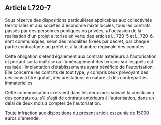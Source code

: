 Article L720-7
----
Sous réserve des dispositions particulières applicables aux collectivités
territoriales et aux sociétés d'économie mixte locales, tous les contrats passés
par des personnes publiques ou privées, à l'occasion de la réalisation d'un
projet autorisé en vertu des articles L. 720-5 et L. 720-6, sont communiqués,
selon des modalités fixées par décret, par chaque partie contractante au préfet
et à la chambre régionale des comptes.

Cette obligation s'étend également aux contrats antérieurs à l'autorisation et
portant sur la maîtrise ou l'aménagement des terrains sur lesquels est réalisée
l'implantation d'établissements ayant bénéficié de l'autorisation. Elle concerne
les contrats de tout type, y compris ceux prévoyant des cessions à titre
gratuit, des prestations en nature et des contreparties immatérielles.

Cette communication intervient dans les deux mois suivant la conclusion des
contrats ou, s'il s'agit de contrats antérieurs à l'autorisation, dans un délai
de deux mois à compter de l'autorisation.

Toute infraction aux dispositions du présent article est punie de 15000 euros
d'amende.
